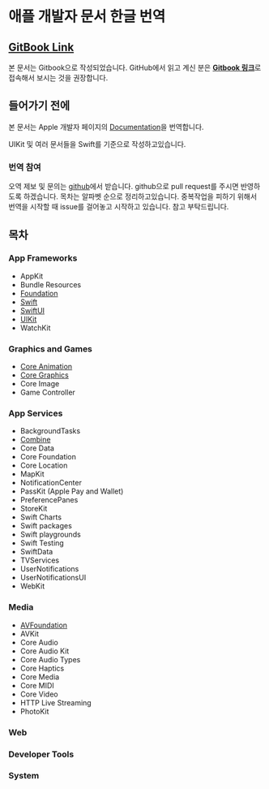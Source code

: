 # 애플 개발자 문서 한글 번역

## [GitBook Link](https://rkdehddud96s-personal-organizati.gitbook.io/document/)

본 문서는 Gitbook으로 작성되었습니다. GitHub에서 읽고 계신 분은 [**Gitbook 링크**](https://rkdehddud96s-personal-organizati.gitbook.io/document/)로 접속해서 보시는 것을 권장합니다.

## 들어가기 전에

본 문서는 Apple 개발자 페이지의 [Documentation](https://developer.apple.com/documentation/)을 번역합니다.

UIKit 및 여러 문서들을 Swift를 기준으로 작성하고있습니다.

### 번역 참여

오역 제보 및 문의는 [github](https://github.com/kangddong/Document)에서 받습니다.
github으로 pull request를 주시면 반영하도록 하겠습니다.
목차는 알파벳 순으로 정리하고있습니다.
중복작업을 피하기 위해서 번역을 시작할 때 issue를 걸어놓고 시작하고 있습니다. 참고 부탁드립니다.

## 목차

### App Frameworks

* AppKit
* Bundle Resources
* [Foundation](app-frameworks/foundation/)
* [Swift](app-frameworks/swift/)
* [SwiftUI](app-frameworks/swiftui/)
* [UIKit](app-frameworks/uikit/)
* WatchKit

### Graphics and Games

* [Core Animation](graphics-and-games/core-animation/)
* [Core Graphics](graphics-and-games/core-graphics/)
* Core Image
* Game Controller

### App Services

* BackgroundTasks
* [Combine](app-services/combine/)
* Core Data
* Core Foundation
* Core Location
* MapKit
* NotificationCenter
* PassKit \(Apple Pay and Wallet\)
* PreferencePanes
* StoreKit
* Swift Charts
* Swift packages
* Swift playgrounds
* Swift Testing
* SwiftData
* TVServices
* UserNotifications
* UserNotificationsUI
* WebKit

### Media

* [AVFoundation](media/avfoundation/)
* AVKit
* Core Audio
* Core Audio Kit
* Core Audio Types
* Core Haptics
* Core Media
* Core MIDI
* Core Video
* HTTP Live Streaming
* PhotoKit

### Web

### Developer Tools

### System
